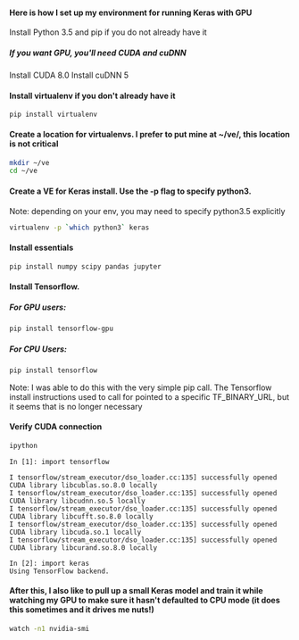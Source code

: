 #### Here is how I set up my environment for running Keras with GPU

Install Python 3.5 and pip if you do not already have it

##### If you want GPU, you'll need CUDA and cuDNN
Install CUDA 8.0
Install cuDNN 5

#### Install virtualenv if you don't already have it
`pip install virtualenv`

#### Create a location for virtualenvs. I prefer to put mine at ~/ve/, this location is not critical
```bash
mkdir ~/ve
cd ~/ve
```

#### Create a VE for Keras install. Use the -p flag to specify python3. 
Note: depending on your env, you may need to specify python3.5 explicitly
```bash
virtualenv -p `which python3` keras
```
#### Install essentials
```bash
pip install numpy scipy pandas jupyter
```
#### Install Tensorflow.
##### For GPU users:
```bash
pip install tensorflow-gpu
```
##### For CPU Users:
```bash
pip install tensorflow
```
Note: I was able to do this with the very simple pip call. 
The Tensorflow install instructions used to call for pointed to a specific TF_BINARY_URL, but it seems that is no longer necessary

#### Verify CUDA connection
```bash
ipython
```

```ipython
In [1]: import tensorflow

I tensorflow/stream_executor/dso_loader.cc:135] successfully opened CUDA library libcublas.so.8.0 locally
I tensorflow/stream_executor/dso_loader.cc:135] successfully opened CUDA library libcudnn.so.5 locally
I tensorflow/stream_executor/dso_loader.cc:135] successfully opened CUDA library libcufft.so.8.0 locally
I tensorflow/stream_executor/dso_loader.cc:135] successfully opened CUDA library libcuda.so.1 locally
I tensorflow/stream_executor/dso_loader.cc:135] successfully opened CUDA library libcurand.so.8.0 locally

In [2]: import keras
Using TensorFlow backend.
```
#### After this, I also like to pull up a small Keras model and train it while watching my GPU to make sure it hasn't defaulted to CPU mode (it does this sometimes and it drives me nuts!)
```bash
watch -n1 nvidia-smi
```

